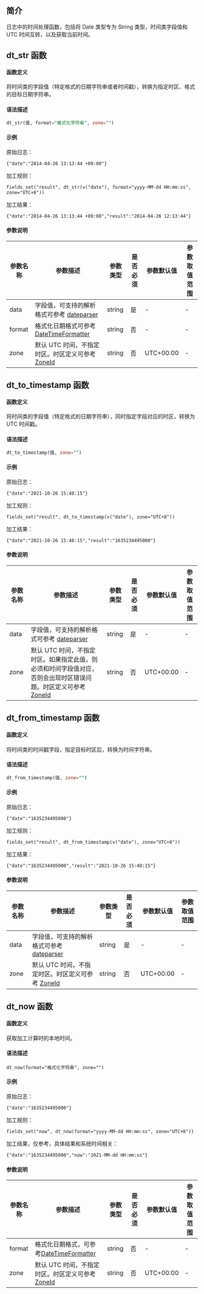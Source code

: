 ## 简介

日志中的时间处理函数，包括将 Date 类型专为 String 类型，时间类字段值和 UTC 时间互转，以及获取当前时间。

## dt_str 函数

#### 函数定义

将时间类的字段值（特定格式的日期字符串或者时间戳），转换为指定时区、格式的目标日期字符串。

#### 语法描述

```sql
dt_str(值, format="格式化字符串", zone="")
```

#### 示例

原始日志：
```
{"date":"2014-04-26 13:13:44 +09:00"}
```
加工规则：
```
fields_set("result", dt_str(v("date"), format="yyyy-MM-dd HH:mm:ss", zone="UTC+8"))
```
加工结果：
```
{"date":"2014-04-26 13:13:44 +09:00","result":"2014-04-26 12:13:44"}
```

#### 参数说明

| 参数名称 | 参数描述 | 参数类型 | 是否必须 | 参数默认值 | 参数取值范围 |
|----------- | ----------- | ----------- | ----------- | -------------- | -------------- |
|data|字段值，可支持的解析格式可参考 [dateparser](https://github.com/sisyphsu/dateparser)  | string | 是 | -  | -  |
|format |格式化日期格式可参考 [DateTimeFormatter](https://docs.oracle.com/javase/8/docs/api/java/time/format/DateTimeFormatter.html) | string | 否 | -  | -  |
|zone|默认 UTC 时间，不指定时区。时区定义可参考 [ZoneId](https://docs.oracle.com/javase/8/docs/api/java/time/ZoneId.html) |string| 否 |UTC+00:00| -  |


## dt_to_timestamp 函数

#### 函数定义

将时间类的字段值（特定格式的日期字符串），同时指定字段对应的时区，转换为 UTC 时间戳。

#### 语法描述

```sql
dt_to_timestamp(值, zone="")
```

#### 示例 

原始日志：
```
{"date":"2021-10-26 15:48:15"}
```
加工规则：
```
fields_set("result", dt_to_timestamp(v("date"), zone="UTC+8"))
```
加工结果：
```
{"date":"2021-10-26 15:48:15","result":"1635234495000"}
```

#### 参数说明

| 参数名称 | 参数描述 | 参数类型 | 是否必须 | 参数默认值 | 参数取值范围 |
|----------- | ----------- | ----------- | ----------- | -------------- | -------------- |
|data|字段值，可支持的解析格式可参考 [dateparser](https://github.com/sisyphsu/dateparser)|string|是| -  | -  |
|zone|默认 UTC 时间，不指定时区。如果指定此值，则必须和时间字段值对应，否则会出现时区错误问题。时区定义可参考 [ZoneId](https://docs.oracle.com/javase/8/docs/api/java/time/ZoneId.html) |string| 否 |UTC+00:00| -  |


## dt_from_timestamp 函数

#### 函数定义

将时间类的时间戳字段，指定目标时区后，转换为时间字符串。

#### 语法描述

```sql
dt_from_timestamp(值, zone="")
```

#### 示例
原始日志：
```
{"date":"1635234495000"}
```
加工规则：
```
fields_set("result", dt_from_timestamp(v("date"), zone="UTC+8"))
```
加工结果：
```
{"date":"1635234495000","result":"2021-10-26 15:48:15"}
```

#### 参数说明

| 参数名称 | 参数描述 | 参数类型 | 是否必须 | 参数默认值 | 参数取值范围 |
|----------- | ----------- | ----------- | ----------- | -------------- | -------------- |
|data|字段值，可支持的解析格式可参考 [dateparser](https://github.com/sisyphsu/dateparser)|string|是| -  | -  |
|zone|默认 UTC 时间，不指定时区。时区定义可参考 [ZoneId](https://docs.oracle.com/javase/8/docs/api/java/time/ZoneId.html)|string|否|UTC+00:00| -  |


## dt_now 函数

#### 函数定义

获取加工计算时的本地时间。

#### 语法描述

```
dt_now(format="格式化字符串", zone="")
```

#### 示例
原始日志：
```
{"date":"1635234495000"}
```
加工规则：
```
fields_set("now", dt_now(format="yyyy-MM-dd HH:mm:ss", zone="UTC+8"))
```
加工结果，仅参考，具体结果和系统时间相关：
```
{"date":"1635234495000","now":"2021-MM-dd HH:mm:ss"}
```

#### 参数说明

| 参数名称 | 参数描述 | 参数类型 | 是否必须 | 参数默认值 | 参数取值范围 |
|----------- | ----------- | ----------- | ----------- | -------------- | -------------- |
|format|格式化日期格式，可参考[DateTimeFormatter](https://docs.oracle.com/javase/8/docs/api/java/time/format/DateTimeFormatter.html)|string|否| -  | -  |
|zone|默认 UTC 时间，不指定时区。时区定义可参考 [ZoneId](https://docs.oracle.com/javase/8/docs/api/java/time/ZoneId.html) |string|否|UTC+00:00| -  |
